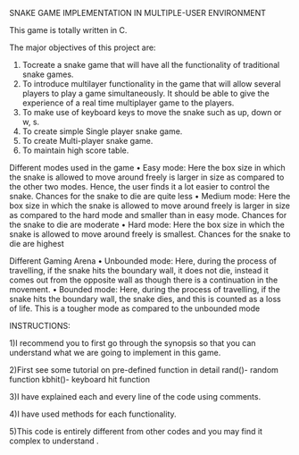 SNAKE GAME IMPLEMENTATION IN MULTIPLE-USER ENVIRONMENT

This game is totally written in C.

The major objectives of this project are:

1. Tocreate a snake game that will have all the functionality of traditional snake games.
2. To introduce multilayer functionality in the game that will allow several players to play a game simultaneously. It should be able to give the experience of a real time multiplayer game to the players.
3. To make use of keyboard keys to move the snake such as up, down or w, s.
4. To create simple Single player snake game.
5. To create Multi-player snake game.
6. To maintain high score table.

Different modes used in the game • Easy mode: Here the box size in which the snake is allowed to move around freely is larger in size as compared to the other two modes. Hence, the user finds it a lot easier to control the snake. Chances for the snake to die are quite less • Medium mode: Here the box size in which the snake is allowed to move around freely is larger in size as compared to the hard mode and smaller than in easy mode. Chances for the snake to die are moderate • Hard mode: Here the box size in which the snake is allowed to move around freely is smallest. Chances for the snake to die are highest

Different Gaming Arena • Unbounded mode: Here, during the process of travelling, if the snake hits the boundary wall, it does not die, instead it comes out from the opposite wall as though there is a continuation in the movement. • Bounded mode: Here, during the process of travelling, if the snake hits the boundary wall, the snake dies, and this is counted as a loss of life. This is a tougher mode as compared to the unbounded mode

INSTRUCTIONS:

1)I recommend you to first go through the synopsis so that you can understand what we are going to implement in this game.

2)First see some tutorial on pre-defined function in detail rand()- random function kbhit()- keyboard hit function

3)I have explained each and every line of the code using comments.

4)I have used methods for each functionality.

5)This code is entirely different from other codes and you may find it complex to understand .
